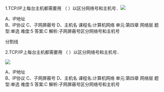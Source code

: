 1.TCP/IP上每台主机都需要用 （ ）以区分网络号和主机号．![](https://lmg.jj20.com/up/allimg/1114/062621110J7/210626110J7-10-1200.jpg)

A、IP地址  
B、IP协议
C、子网屏蔽号 
D、主机名
课程名:计算机网络
单元:第四章 网络层
题型:单选
难度:5
答案:C
解析:子网屏蔽号区分网络号和主机号

分割线

2.TCP/IP上每台主机都需要用 （ ）以区分网络号和主机号．

![](https://lmg.jj20.com/up/allimg/1114/062621110J7/210626110J7-10-1200.jpg)

A、IP地址  
B、IP协议
C、子网屏蔽号 
D、主机名
课程名:计算机网络
单元:第四章 网络层
题型:单选
难度:5
答案:C
解析:子网屏蔽号区分网络号和主机号

